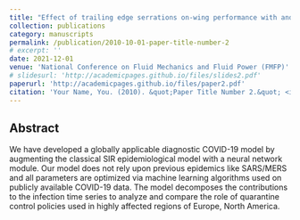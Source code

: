 ```yaml
---
title: "Effect of trailing edge serrations on-wing performance with and without tubercles"
collection: publications
category: manuscripts
permalink: /publication/2010-10-01-paper-title-number-2
# excerpt: ''
date: 2021-12-01
venue: 'National Conference on Fluid Mechanics and Fluid Power (FMFP)'
# slidesurl: 'http://academicpages.github.io/files/slides2.pdf'
paperurl: 'http://academicpages.github.io/files/paper2.pdf'
citation: 'Your Name, You. (2010). &quot;Paper Title Number 2.&quot; <i>Journal 1</i>. 1(2).'
---
```


## Abstract
We have developed a globally applicable diagnostic COVID-19 model by augmenting the classical SIR epidemiological model with a neural network module. Our model does not rely upon previous epidemics like SARS/MERS and all parameters are optimized via machine learning algorithms used on publicly available COVID-19 data. The model decomposes the contributions to the infection time series to analyze and compare the role of quarantine control policies used in highly affected regions of Europe, North America.
